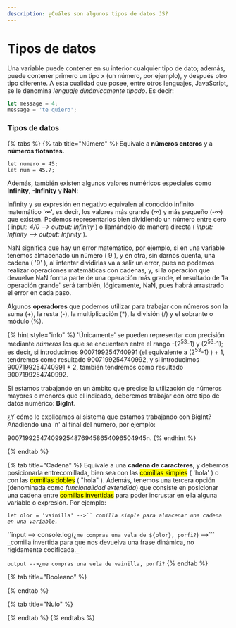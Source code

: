 ```yaml
---
description: ¿Cuáles son algunos tipos de datos JS?
---
```


# Tipos de datos

Una variable puede contener en su interior cualquier tipo de dato; además, puede contener primero un tipo x (un número, por ejemplo), y después otro tipo diferente. A esta cualidad que posee, entre otros lenguajes, JavaScript, se le denomina _lenguaje dinámicamente tipado_. Es decir:

```javascript
let message = 4;
message = 'te quiero';
```

### Tipos de datos

{% tabs %}
{% tab title="Número" %}
Equivale a **números enteros** y a **números flotantes.**

```
let numero = 45;
let num = 45.7;
```

Además, también existen algunos valores numéricos especiales como **Infinity**, **-Infinity** y **NaN**:

Infinity y su expresión en negativo equivalen al conocido infinito matemático '∞', es decir, los valores más grande (∞) y más pequeño (-∞) que existen. Podemos representarlos bien dividiendo un número entre cero ( input: _4/0 --> output: Infinity_ ) o llamándolo de manera directa ( _input: Infinity --> output: Infinity_ ).

NaN significa que hay un error matemático, por ejemplo, si en una variable tenemos almacenado un número ( 9 ), y en otra, sin darnos cuenta, una cadena ( '9' ), al intentar dividirlas va a salir un error, pues no podemos realizar operaciones matemáticas con cadenas, y, si la operación que devuelve NaN forma parte de una operación más grande, el resultado de 'la operación grande' será también, lógicamente, NaN, pues habrá arrastrado el error en cada paso.

Algunos **operadores** que podemos utilizar para trabajar con números son la suma (+), la resta (-), la multiplicación (\*), la división (/) y el sobrante o módulo (%).

{% hint style="info" %}
'Únicamente' se pueden representar con precisión mediante _números_ los que se encuentren entre el rango -(2<sup>53</sup>-1) y (2<sup>53</sup>-1); es decir, si introducimos 9007199254740991 (el equivalente a (2<sup>53</sup>-1) ) + 1, tendremos como resultado 9007199254740992, y si introducimos 9007199254740991 + 2, también tendremos como resultado 9007199254740992.&#x20;

Si estamos trabajando en un ámbito que precise la utilización de números mayores o menores que el indicado, deberemos trabajar con otro tipo de datos numérico: **BigInt**.&#x20;

¿Y cómo le explicamos al sistema que estamos trabajando con BigInt? Añadiendo una 'n' al final del número, por ejemplo:

9007199254740992548769458654096504945n.
{% endhint %}


{% endtab %}

{% tab title="Cadena" %}
Equivale a una **cadena de caracteres**, y debemos posicionarla entrecomillada, bien sea con las <mark style="background-color:$info;">comillas simples</mark> ( 'hola' ) o con las <mark style="background-color:$info;">comillas dobles</mark> ( "hola" ). Además, tenemos una tercera opción (denominada como _funcionalidad extendida_) que consiste en posicionar una cadena entre <mark style="background-color:$info;">comillas invertidas</mark> para poder incrustar en ella alguna variable o expresión. Por ejemplo:

`let olor = 'vainilla' -->`` `_`comilla simple para almacenar una cadena en una variable.`_

``input --> console.log(`¿me compras una vela de ${olor}, porfi?`) -->``` `_`comilla invertida para que nos devuelva una frase dinámica, no rígidamente codificada.`_`   `&#x20;

`output -->¿me compras una vela de vainilla, porfi?` &#x20;
{% endtab %}

{% tab title="Booleano" %}

{% endtab %}

{% tab title="Nulo" %}

{% endtab %}
{% endtabs %}



